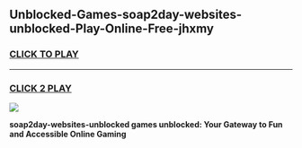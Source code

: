 
## Unblocked-Games-soap2day-websites-unblocked-Play-Online-Free-jhxmy
<h3>
<a href="https://premium76.site?title=soap2day-websites-unblocked&ref=26A">CLICK TO PLAY</a></h3>
<hr>

<h3>
<a href="https://premium76.site?title=soap2day-websites-unblocked&ref=26A">CLICK 2 PLAY</a>
  
</h3>

<a href="https://premium76.site?title=soap2day-websites-unblocked&ref=26A"><img src="https://clearcache.store/games.png"></a>


**soap2day-websites-unblocked games unblocked: Your Gateway to Fun and Accessible Online Gaming**
